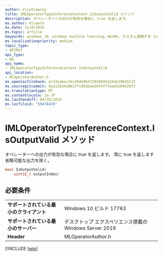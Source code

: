 ```yaml
---
author: eliotcowley
title: IMLOperatorTypeInferenceContext.IsOutputValid メソッド
description: オペレーターへの出力が有効な場合に true を返します。
ms.author: elcowle
ms.date: 11/8/2018
ms.topic: article
keywords: windows 10、windows machine learning、WinML、カスタム演算子を IsOutputValid
ms.localizationpriority: medium
topic_type:
- APIRef
api_type:
- NA
api_name:
- IMLOperatorTypeInferenceContext.IsOutputValid
api_location:
- MLOperatorAuthor.h
ms.openlocfilehash: ec33aabec34cd9de96372934845e2dab39b55515
ms.sourcegitcommit: 5e212634a0617fc003bae2bf477feab3169e28f3
ms.translationtype: MT
ms.contentlocale: ja-JP
ms.lasthandoff: 04/10/2019
ms.locfileid: "59474439"
---
```

# <a name="imloperatortypeinferencecontextisoutputvalid-method"></a>IMLOperatorTypeInferenceContext.IsOutputValid メソッド

オペレーターへの出力が有効な場合に true を返します。 常に true を返します省略可能な出力を除く。

```cpp
bool IsOutputValid(
    uint32_t outputIndex)
```

## <a name="requirements"></a>必要条件

| | |
|-|-|
| **サポートされている最小のクライアント** | Windows 10 ビルド 17763 |
| **サポートされている最小のサーバー** | デスクトップ エクスペリエンス搭載の Windows Server 2019 |
| **Header** | MLOperatorAuthor.h |

[!INCLUDE [help](../includes/get-help.md)]
